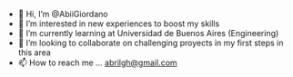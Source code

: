 - 👋 Hi, I’m @AbiiGiordano
- 👀 I’m interested in new experiences to boost my skills
- 🌱 I’m currently learning at Universidad de Buenos Aires (Engineering)
- 💞️ I’m looking to collaborate on challenging proyects in my first steps in this area
- 📫 How to reach me ... abrilgh@gmail.com

<!---
AbiiGiordano/AbiiGiordano is a ✨ special ✨ repository because its `README.md` (this file) appears on your GitHub profile.
You can click the Preview link to take a look at your changes.
--->
